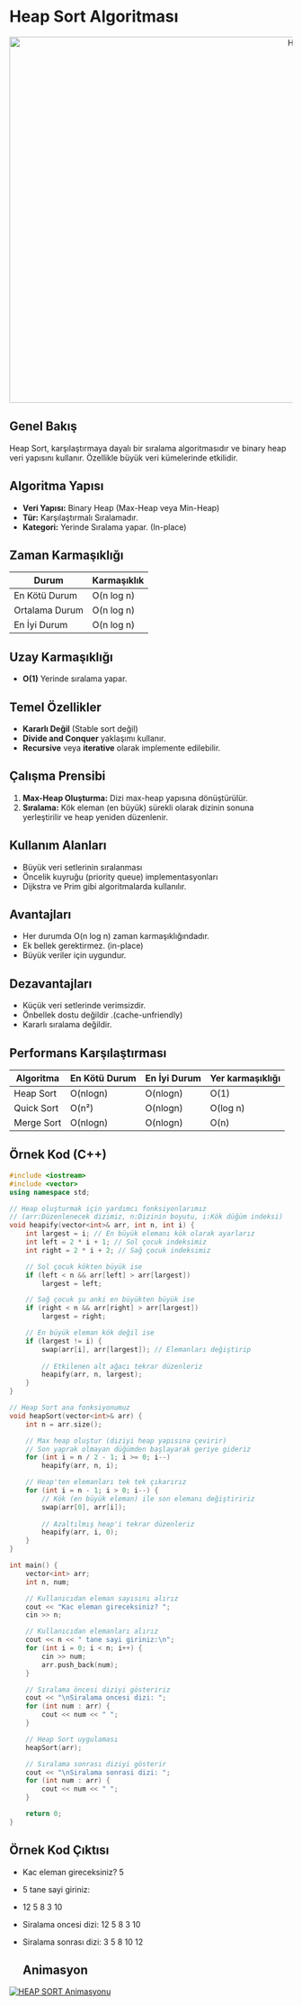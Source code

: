# Heap Sort Algoritması
<p align="center">
  <img src="https://raw.githubusercontent.com/emreoztemiz-ai-ml/heapsortprojesi/975b9a6f291ea68f7030426ece9f84840f426be7/heapsort-team.svg" alt="HeapSihirbazi SVG" width="1100" height="650">
</p>


##  Genel Bakış
Heap Sort, karşılaştırmaya dayalı bir sıralama algoritmasıdır ve binary heap veri yapısını kullanır. Özellikle büyük veri kümelerinde etkilidir.

## Algoritma Yapısı
- **Veri Yapısı:** Binary Heap (Max-Heap veya Min-Heap)
- **Tür:** Karşılaştırmalı Sıralamadır.
- **Kategori:** Yerinde Sıralama yapar. (In-place)

##  Zaman Karmaşıklığı
| Durum          | Karmaşıklık |
|----------------|-------------|
| En Kötü Durum  | O(n log n)  |
| Ortalama Durum | O(n log n)  |
| En İyi Durum   | O(n log n)  |

##  Uzay Karmaşıklığı
- **O(1)**  Yerinde sıralama yapar.

##  Temel Özellikler
- **Kararlı Değil** (Stable sort değil)
- **Divide and Conquer** yaklaşımı kullanır.
- **Recursive** veya **iterative** olarak implemente edilebilir.

##  Çalışma Prensibi
1. **Max-Heap Oluşturma:** Dizi max-heap yapısına dönüştürülür.
2. **Sıralama:** Kök eleman (en büyük) sürekli olarak dizinin sonuna yerleştirilir ve heap yeniden düzenlenir.

##  Kullanım Alanları
- Büyük veri setlerinin sıralanması 
- Öncelik kuyruğu (priority queue) implementasyonları
- Dijkstra ve Prim gibi algoritmalarda kullanılır.

## Avantajları
- Her durumda O(n log n) zaman karmaşıklığındadır.
- Ek bellek gerektirmez. (in-place)
- Büyük veriler için uygundur.

## Dezavantajları
- Küçük veri setlerinde verimsizdir.
- Önbellek dostu değildir .(cache-unfriendly)
- Kararlı sıralama değildir.

## Performans Karşılaştırması
|Algoritma  |En Kötü Durum| En İyi Durum | Yer karmaşıklığı|
|-----------|-------------|--------------|-----------------------|
|Heap Sort	|O(nlogn)     |O(nlogn)      |O(1)
|Quick Sort	|O(n²)	      |O(nlogn)      |O(log n)
|Merge Sort	|O(nlogn)     |O(nlogn)      |O(n)

##  Örnek Kod (C++)
```cpp
#include <iostream>
#include <vector>
using namespace std;

// Heap oluşturmak için yardımcı fonksiyonlarımız
// (arr:Düzenlenecek dizimiz, n:Dizinin boyutu, i:Kök düğüm indeksi)
void heapify(vector<int>& arr, int n, int i) {
    int largest = i; // En büyük elemanı kök olarak ayarlarız
    int left = 2 * i + 1; // Sol çocuk indeksimiz
    int right = 2 * i + 2; // Sağ çocuk indeksimiz

    // Sol çocuk kökten büyük ise
    if (left < n && arr[left] > arr[largest])
        largest = left;

    // Sağ çocuk şu anki en büyükten büyük ise
    if (right < n && arr[right] > arr[largest])
        largest = right;

    // En büyük eleman kök değil ise
    if (largest != i) {
        swap(arr[i], arr[largest]); // Elemanları değiştirip
        
        // Etkilenen alt ağacı tekrar düzenleriz
        heapify(arr, n, largest);
    }
}

// Heap Sort ana fonksiyonumuz
void heapSort(vector<int>& arr) {
    int n = arr.size();

    // Max heap oluştur (diziyi heap yapısına çevirir)
    // Son yaprak olmayan düğümden başlayarak geriye gideriz
    for (int i = n / 2 - 1; i >= 0; i--)
        heapify(arr, n, i);

    // Heap'ten elemanları tek tek çıkarırız
    for (int i = n - 1; i > 0; i--) {
        // Kök (en büyük eleman) ile son elemanı değiştiririz
        swap(arr[0], arr[i]);
        
        // Azaltılmış heap'i tekrar düzenleriz
        heapify(arr, i, 0);
    }
}

int main() {
    vector<int> arr;
    int n, num;

    // Kullanıcıdan eleman sayısını alırız
    cout << "Kac eleman gireceksiniz? ";
    cin >> n;

    // Kullanıcıdan elemanları alırız
    cout << n << " tane sayi giriniz:\n";
    for (int i = 0; i < n; i++) {
        cin >> num;
        arr.push_back(num);
    }

    // Sıralama öncesi diziyi gösteririz
    cout << "\nSiralama oncesi dizi: ";
    for (int num : arr) {
        cout << num << " ";
    }

    // Heap Sort uygulaması
    heapSort(arr);

    // Sıralama sonrası diziyi gösterir
    cout << "\nSiralama sonrasi dizi: ";
    for (int num : arr) {
        cout << num << " ";
    }

    return 0;
}
```

## Örnek Kod Çıktısı
*  Kac eleman gireceksiniz? 5
* 5 tane sayi giriniz:
* 12 5 8 3 10

* Siralama oncesi dizi: 12 5 8 3 10 
* Siralama sonrası dizi: 3 5 8 10 12


  ## Animasyon

[![HEAP SORT Animasyonu](https://img.youtube.com/vi/i7xGwTRarl0/0.jpg)](https://www.youtube.com/watch?v=i7xGwTRarl0)



